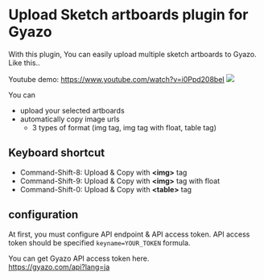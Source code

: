 # Upload Sketch artboards plugin for Gyazo

With this plugin, You can easily upload multiple sketch artboards to Gyazo.
Like this..

Youtube demo: https://www.youtube.com/watch?v=i0Ppd208beI
[![](https://i.ytimg.com/vi/i0Ppd208beI/hqdefault.jpg)](https://www.youtube.com/watch?v=i0Ppd208beI&feature=youtu.be)

You can
- upload your selected artboards
- automatically copy image urls
  - 3 types of format (img tag, img tag with float, table tag)

## Keyboard shortcut
- Command-Shift-8: Upload & Copy with **&lt;img&gt;** tag
- Command-Shift-9: Upload & Copy with **&lt;img&gt;** tag with float
- Command-Shift-0: Upload & Copy with **&lt;table&gt;** tag

## configuration
At first, you must configure API endpoint & API access token.
API access token should be specified `keyname=YOUR_TOKEN` formula.

You can get Gyazo API access token here.  
https://gyazo.com/api?lang=ja
